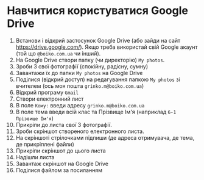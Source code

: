 # Навчитися користуватися Google Drive

1. Встанови і відкрий застосунок Google Drive (або зайди на сайт https://drive.google.com/). Якщо треба використай свій Google акаунт (той що `@boiko.com.ua` чи інший).
1. На Google Drive створи папку (чи директорію) `My photos`.
1. Зроби 3 свої фотографії (спокійну, радісну, сумну)
1. Завантажи їх до папки `My photos` на Google Drive
1. Поділися (відкрий доступ) на редагування папкою `My photos` зі вчителем (ось моя пошта `grinko.m@boiko.com.ua`)
1. Відкрий програму `Gmail`
1. Створи електронний лист 
1. В поле `Кому:` введи адресу `grinko.m@boiko.com.ua`
1. В поле тема введи всій клас та Прізвище Ім'я (наприклад `6-1 Прізвище Ім'я`)
1. Прикріпи до листа свої 3 фотографії.
1. Зроби скріншот створеного електронного листа.
1. На скріншоті стрілочками підпиши (де адреса отримувача, де тема, де прикріплені файли)
1. Прикріпи скріншот до цього листа
1. Надішли листа
1. Завантаж скріншот на Google Drive
1. Поділися файлом за посиланням
